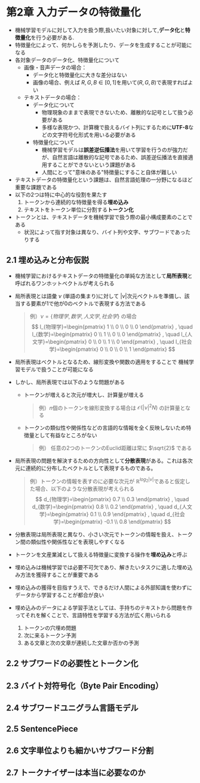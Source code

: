 # 第2章 入力データの特徴量化

- 機械学習モデルに対して入力を扱う際,扱いたい対象に対して,**データ化**と**特徴量化**を行う必要がある.
- 特徴量化によって、何かしらを予測したり、データを生成することが可能になる
- 各対象データのデータ化、特徴量化について
    - 画像・音声データの場合：
        - データ化と特徴量化に大きな差分はない
        - 画像の場合、例えば $R,G,B \in [0,1]$を用いて$(R,G,B)$で表現すればよい
    - テキストデータの場合：
        - データ化について
            - 物理現象のままで表現できないため、離散的な記号として扱う必要がある
            - 多様な表現かつ、計算機で扱えるバイト列にするために**UTF-8**などの文字符号化形式を用いる必要がある
        - 特徴量化について
            - 機械学習モデルは**誤差逆伝播法**を用いて学習を行うのが強力だが、自然言語は離散的な記号であるため、誤差逆伝播法を直接適用することができないという課題がある
            - 人間にとって"意味のある"特徴量にすること自体が難しい
- テキストデータの特徴量化という課題は、自然言語処理の一分野になるほど重要な課題である
- 以下の2つは特に中心的な役割を果たす
    1.  トークンから連続的な特徴量を得る**埋め込み**
    2.  テキストをトークン単位に分割する**トークン化**
- トークンとは、テキストデータを機械学習で扱う際の最小構成要素のことである
    - 状況によって指す対象は異なり、バイト列や文字、サブワードであったりする



## 2.1 埋め込みと分布仮説

- 機械学習におけるテキストデータの特徴量化の単純な方法として**局所表現**と呼ばれるワンホットベクトルが考えられる
- 局所表現とは語彙 $\nu$ (単語の集まり)に対して $|\nu|$次元ベクトルを準備し、該当する要素が1で他が0のベクトルで表現する方法である

    >例）$\nu = \{ 物理学, 数学, 人文学, 社会学 \}$ の場合
    >$$ 
    >l_{物理学}=\begin{pmatrix} 1 \\ 0 \\ 0 \\ 0 \end{pmatrix} , \quad
    >l_{数学}=\begin{pmatrix} 0 \\ 1 \\ 0 \\ 0 \end{pmatrix} , \quad
    >l_{人文学}=\begin{pmatrix} 0 \\ 0 \\ 1 \\ 0 \end{pmatrix} , \quad
    >l_{社会学}=\begin{pmatrix} 0 \\ 0 \\ 0 \\ 1 \end{pmatrix}
    >$$
- 局所表現はベクトルとなるため、線形変換や関数の適用をすることで
  機械学習モデルで扱うことが可能になる
- しかし、局所表現では以下のような問題がある
    - トークンが増えると次元が増大し、計算量が増える
        > 例）$n$個のトークンを線形変換する場合は $\mathcal{O}(|\nu|^2N)$ の計算量となる
    - トークンの類似性や関係性などの言語的な情報を全く反映しないため特徴量として有益なところがない
        >例） 任意の2つのトークンのEuclid距離は常に $\sqrt{2}$ である
- 局所表現の問題を解決するための方向性として**分散表現**がある。これは各次元に連続的に分布したベクトルとして表現するものである。
    >例）トークンの情報を表すのに必要な次元が  $\mathbb{R}^{log_2{|\nu|}}$であると仮定した場合、以下のような分散表現が考えられる
    >$$ 
    >d_{物理学}=\begin{pmatrix} 0.7 \\ 0.3  \end{pmatrix} , \quad
    >d_{数学}=\begin{pmatrix} 0.8 \\ 0.2  \end{pmatrix} , \quad
    >d_{人文学}=\begin{pmatrix} 0.1 \\ 0.9  \end{pmatrix} , \quad
    >d_{社会学}=\begin{pmatrix} -0.1 \\ 0.8  \end{pmatrix}
    >$$
- 分散表現は局所表現と異なり、小さい次元でトークンの情報を扱え、トークン間の類似性や関係性などを表現しやすくなる
- トークンを文産業減として扱える特徴量に変換する操作を**埋め込み**と呼ぶ
- 埋め込みは機械学習では必要不可欠であり、解きたいタスクに適した埋め込み方法を獲得することが重要である
- 埋め込みの獲得を目指すうえで、できるだけ人間による外部知識を使わずにデータから学習することが都合が良い
- 埋め込みのデータによる学習手法としては、手持ちのテキストから問題を作ってそれを解くことで、言語特性を学習する方法が広く用いられる
    1. トークンの穴埋め問題
    2. 次に来るトークン予測
    3. ある文章と次の文章が連続した文章か否かの予測

## 2.2 サブワードの必要性とトークン化

## 2.3 バイト対符号化（Byte Pair Encoding）

## 2.4 サブワードユニグラム言語モデル

## 2.5 SentencePiece

## 2.6 文字単位よりも細かいサブワード分割

## 2.7 トークナイザーは本当に必要なのか

